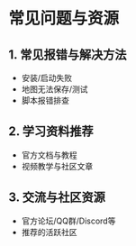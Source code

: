 # 常见问题与资源

## 1. 常见报错与解决方法
- 安装/启动失败
- 地图无法保存/测试
- 脚本报错排查

## 2. 学习资料推荐
- 官方文档与教程
- 视频教学与社区文章

## 3. 交流与社区资源
- 官方论坛/QQ群/Discord等
- 推荐的活跃社区